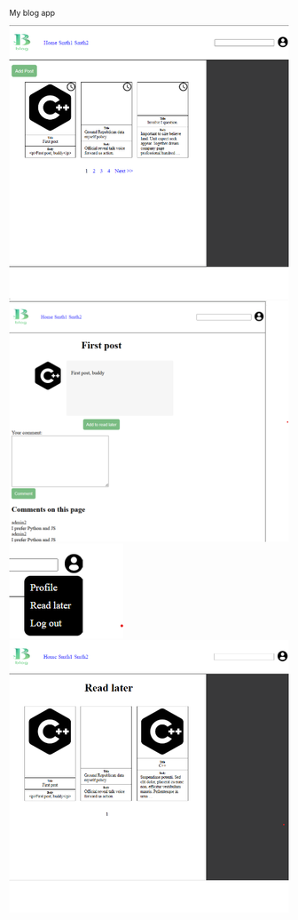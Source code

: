 My blog app

![Home page](https://github.com/CodingNinja619/blog2/blob/main/1.png)
![Post detail page](https://github.com/CodingNinja619/blog2/blob/main/2.png)
![Dropdown menu](https://github.com/CodingNinja619/blog2/blob/main/3.png)
![Read later](https://github.com/CodingNinja619/blog2/blob/main/4.png)
